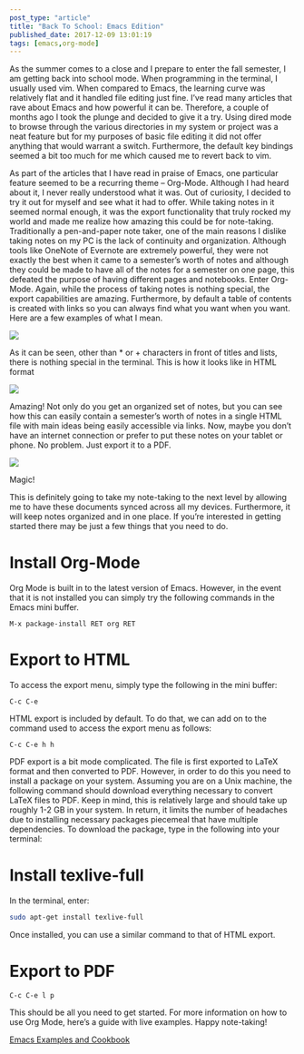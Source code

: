 ```yaml
---
post_type: "article" 
title: "Back To School: Emacs Edition"
published_date: 2017-12-09 13:01:19
tags: [emacs,org-mode]
---
```


As the summer comes to a close and I prepare to enter the fall semester, I am getting back into school mode. When programming in the terminal, I usually used vim. When compared to Emacs, the learning curve was relatively flat and it handled file editing just fine. I’ve read many articles that rave about Emacs and how powerful it can be. Therefore, a couple of months ago I took the plunge and decided to give it a try. Using dired mode to browse through the various directories in my system or project was a neat feature but for my purposes of basic file editing it did not offer anything that would warrant a switch. Furthermore, the default key bindings seemed a bit too much for me which caused me to  revert back to vim.

As part of the articles that I have read in praise of Emacs, one particular feature seemed to be a recurring theme – Org-Mode. Although I had heard about it, I never really understood what it was. Out of curiosity, I decided to try it out for myself and see what it had to offer. While taking notes in it seemed normal enough, it was the export functionality that truly rocked my world and made me realize how amazing this could be for note-taking. Traditionally a pen-and-paper note taker, one of the main reasons I dislike taking notes on my PC is the lack of continuity and organization. Although tools like OneNote of Evernote are extremely powerful, they were not exactly the best when it came to a semester’s worth of notes and although they could be made to have all of the notes for a semester on one page, this defeated the purpose of having different pages and notebooks. Enter Org-Mode. Again, while the process of taking notes is nothing special, the export capabilities are amazing. Furthermore, by default a table of contents is created with links so you can always find what you want when you want. Here are a few examples of what I mean.

![](/assets/images/back-to-school-emacs-edition/backtoschoolemacsedition1.png)

As it can be seen, other than * or + characters in front of titles and lists, there is nothing special in the terminal. This is how it looks like in HTML format

![](/assets/images/back-to-school-emacs-edition/backtoschoolemacsedition2.png)

Amazing! Not only do you get an organized set of notes, but you can see how this can easily contain a semester’s worth of notes in a single HTML file with main ideas being easily accessible via links. Now, maybe you don’t have an internet connection or prefer to put these notes on your tablet or phone. No problem. Just export it to a PDF.

![](/assets/images/back-to-school-emacs-edition/backtoschoolemacsedition3.png)

Magic!

This is definitely going to take my note-taking to the next level by allowing me to have these documents synced across all my devices. Furthermore, it will keep notes organized and in one place. If you’re interested in getting started there may be just a few things that you need to do.

# Install Org-Mode

Org Mode is built in to the latest version of Emacs. However, in the event that it is not installed you can simply try the following commands in the Emacs mini buffer.

`M-x package-install RET org RET`

# Export to HTML

To access the export menu, simply type the following in the mini buffer:

`C-c C-e`

HTML export is included by default. To do that, we can add on to the command used to access the export menu as follows:

`C-c C-e h h`

PDF export is a bit mode complicated. The file is first exported to LaTeX format and then converted to PDF. However, in order to do this you need to install a package on your system. Assuming you are on a Unix machine, the following command should download everything necessary to convert LaTeX files to PDF. Keep in mind, this is relatively large and should take up roughly 1-2 GB in your system. In return, it limits the number of headaches due to installing necessary packages piecemeal that have multiple dependencies. To download the package, type in the following into your terminal:

# Install texlive-full

In the terminal, enter: 

```bash
sudo apt-get install texlive-full
```
Once installed, you can use a similar command to that of HTML export.

# Export to PDF

`C-c C-e l p`

This should be all you need to get started. For more information on how to use Org Mode, here’s a guide with live examples. Happy note-taking!

[Emacs Examples and Cookbook](http://home.fnal.gov/~neilsen/notebook/orgExamples/org-examples.html)

